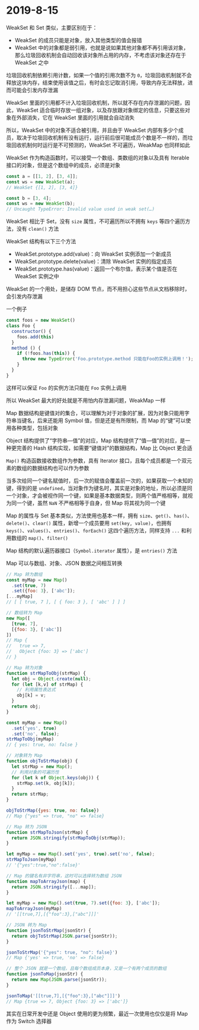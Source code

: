 # 2019-8-15

WeakSet 和 Set 类似，主要区别在于：

- WeakSet 的成员只能是对象，放入其他类型的值会报错
- WeakSet 中的对象都是弱引用，也就是说如果其他对象都不再引用该对象，那么垃圾回收机制会自动回收该对象所占用的内存，不考虑该对象还存在于 WeakSet 之中

垃圾回收机制依赖引用计数，如果一个值的引用次数不为 `0`，垃圾回收机制就不会释放这块内存，结束使用该值之后，有时会忘记取消引用，导致内存无法释放，进而可能会引发内存泄漏

WeakSet 里面的引用都不计入垃圾回收机制，所以就不存在内存泄漏的问题，因此，WeakSet 适合临时存放一组对象，以及存放跟对象绑定的信息，只要这些对象在外部消失，它在 WeakSet 里面的引用就会自动消失

所以，WeakSet 中的对象不适合被引用，并且由于 WeakSet 内部有多少个成员，取决于垃圾回收机制有没有运行，运行前后很可能成员个数是不一样的，而垃圾回收机制何时运行是不可预测的，WeakSet 不可遍历，WeakMap 也同样如此

WeakSet 作为构造函数时，可以接受一个数组、类数组的对象以及具有 Iterable 接口的对象，但是这个数组中的成员，必须是对象

```JavaScript
const a = [[1, 2], [3, 4]];
const ws = new WeakSet(a);
// WeakSet {[1, 2], [3, 4]}

const b = [3, 4];
const ws = new WeakSet(b);
// Uncaught TypeError: Invalid value used in weak set(…)
```

WeakSet 相比于 Set，没有 `size` 属性，不可遍历所以不拥有 `keys` 等四个遍历方法，没有 `clean()` 方法

WeakSet 结构有以下三个方法

- WeakSet.prototype.add(value)：向 WeakSet 实例添加一个新成员
- WeakSet.prototype.delete(value)：清除 WeakSet 实例的指定成员
- WeakSet.prototype.has(value)：返回一个布尔值，表示某个值是否在 WeakSet 实例之中

WeakSet 的一个用处，是储存 DOM 节点，而不用担心这些节点从文档移除时，会引发内存泄漏

一个例子

```JavaScript
const foos = new WeakSet()
class Foo {
  constructor() {
    foos.add(this)
  }
  method () {
    if (!foos.has(this)) {
      throw new TypeError('Foo.prototype.method 只能在Foo的实例上调用！');
    }
  }
}
```

这样可以保证 `Foo` 的实例方法只能在 `Foo` 实例上调用

所以 WeakSet 最大的好处就是不用怕内存泄漏问题，WeakMap 一样

Map 数据结构是键值对的集合，可以理解为对于对象的扩展，因为对象只能用字符串当键名，后来还能用 Symbol 值，但是还是有所限制，而 Map 的“键”可以使用各种类型，包括对象

Object 结构提供了“字符串—值”的对应，Map 结构提供了“值—值”的对应，是一种更完善的 Hash 结构实现，如需要“键值对”的数据结构，Map 比 Object 更合适

`Map()` 构造函数接收数组作为参数，具有 Iterator 接口，且每个成员都是一个双元素的数组的数据结构也可以作为参数

当多次给同一个键名赋值时，后一次的赋值会覆盖前一次的，如果获取一个未知的键，得到的是 `undefined`，当对象作为键名时，其实是对象的地址，所以必须是同一个对象，才会被视作同一个键，如果是基本数据类型，则两个值严格相等，就视为同一个键，虽然 `NaN` 不严格相等于自身，但 Map 将其视为同一个键

Map 的属性与 Set 基本类似，方法使用也基本一样，拥有 `size`、`get()`、`has()`、`delete()`、`clear()` 属性，新增一个成员要用 `set(key, value)`，也拥有 `keys()`、`values()`、`entries()`、`forEach()` 这四个遍历方法，同样支持 `...` 和利用数组的 `map()`、`filter()`

Map 结构的默认遍历器接口（`Symbol.iterator` 属性），是 `entries()` 方法

Map 可以与数组、对象、JSON 数据之间相互转换

```JavaScript
// Map 转为数组
const myMap = new Map()
  .set(true, 7)
  .set({foo: 3}, ['abc']);
[...myMap]
// [ [ true, 7 ], [ { foo: 3 }, [ 'abc' ] ] ]

// 数组转为 Map
new Map([
  [true, 7],
  [{foo: 3}, ['abc']]
])
// Map {
//   true => 7,
//   Object {foo: 3} => ['abc']
// }

// Map 转为对象
function strMapToObj(strMap) {
  let obj = Object.create(null);
  for (let [k,v] of strMap) {
    // 利用属性表达式
    obj[k] = v;
  }
  return obj;
}

const myMap = new Map()
  .set('yes', true)
  .set('no', false);
strMapToObj(myMap)
// { yes: true, no: false }

// 对象转为 Map
function objToStrMap(obj) {
  let strMap = new Map();
  // 利用对象的可遍历性
  for (let k of Object.keys(obj)) {
    strMap.set(k, obj[k]);
  }
  return strMap;
}

objToStrMap({yes: true, no: false})
// Map {"yes" => true, "no" => false}

// Map 转为 JSON
function strMapToJson(strMap) {
  return JSON.stringify(strMapToObj(strMap));
}

let myMap = new Map().set('yes', true).set('no', false);
strMapToJson(myMap)
// '{"yes":true,"no":false}'

// Map 的键名有非字符串，这时可以选择转为数组 JSON
function mapToArrayJson(map) {
  return JSON.stringify([...map]);
}

let myMap = new Map().set(true, 7).set({foo: 3}, ['abc']);
mapToArrayJson(myMap)
// '[[true,7],[{"foo":3},["abc"]]]'

// JSON 转为 Map
function jsonToStrMap(jsonStr) {
  return objToStrMap(JSON.parse(jsonStr));
}

jsonToStrMap('{"yes": true, "no": false}')
// Map {'yes' => true, 'no' => false}

// 整个 JSON 就是一个数组，且每个数组成员本身，又是一个有两个成员的数组
function jsonToMap(jsonStr) {
  return new Map(JSON.parse(jsonStr));
}

jsonToMap('[[true,7],[{"foo":3},["abc"]]]')
// Map {true => 7, Object {foo: 3} => ['abc']}
```

其实在日常开发中还是 Object 使用的更为频繁，最近一次使用也仅仅是将 Map 作为 Switch 选择器
